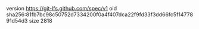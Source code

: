 version https://git-lfs.github.com/spec/v1
oid sha256:81fb7bc98c50752d7334200f0a4f407dca22f9fd33f3dd66fc5f1477891d54d3
size 2818

